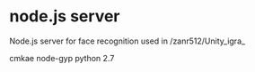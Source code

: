 # node.js server
Node.js server for face recognition used in /zanr512/Unity_igra_

cmkae
node-gyp
python 2.7
